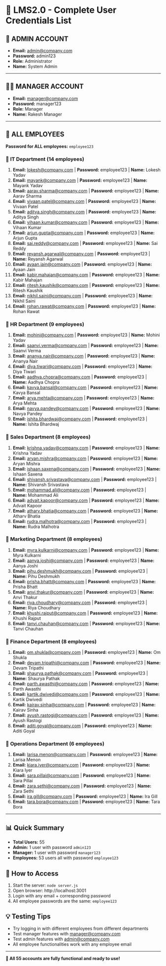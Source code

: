 # 🔐 LMS2.0 - Complete User Credentials List

## 👑 **ADMIN ACCOUNT**
- **Email:** admin@company.com
- **Password:** admin123
- **Role:** Administrator
- **Name:** System Admin

---

## 👨‍💼 **MANAGER ACCOUNT**
- **Email:** manager@company.com  
- **Password:** manager123
- **Role:** Manager
- **Name:** Rakesh Manager

---

## 👥 **ALL EMPLOYEES** 
**Password for ALL employees:** `employee123`

### 🏢 **IT Department (14 employees)**
1. **Email:** lokesh@company.com | **Password:** employee123 | **Name:** Lokesh Yadav
2. **Email:** mayank@company.com | **Password:** employee123 | **Name:** Mayank Yadav
3. **Email:** aarav.sharma@company.com | **Password:** employee123 | **Name:** Aarav Sharma
4. **Email:** vivaan.patel@company.com | **Password:** employee123 | **Name:** Vivaan Patel
5. **Email:** aditya.singh@company.com | **Password:** employee123 | **Name:** Aditya Singh
6. **Email:** vihaan.kumar@company.com | **Password:** employee123 | **Name:** Vihaan Kumar
7. **Email:** arjun.gupta@company.com | **Password:** employee123 | **Name:** Arjun Gupta
8. **Email:** sai.reddy@company.com | **Password:** employee123 | **Name:** Sai Reddy
9. **Email:** reyansh.agarwal@company.com | **Password:** employee123 | **Name:** Reyansh Agarwal
10. **Email:** ayaan.jain@company.com | **Password:** employee123 | **Name:** Ayaan Jain
11. **Email:** kabir.mahajan@company.com | **Password:** employee123 | **Name:** Kabir Mahajan
12. **Email:** ritesh.kaushik@company.com | **Password:** employee123 | **Name:** Ritesh Kaushik
13. **Email:** nikhil.saini@company.com | **Password:** employee123 | **Name:** Nikhil Saini
14. **Email:** rohan.rawat@company.com | **Password:** employee123 | **Name:** Rohan Rawat

### 🏢 **HR Department (9 employees)**
1. **Email:** mohini@company.com | **Password:** employee123 | **Name:** Mohini Yadav
2. **Email:** saanvi.verma@company.com | **Password:** employee123 | **Name:** Saanvi Verma
3. **Email:** ananya.nair@company.com | **Password:** employee123 | **Name:** Ananya Nair
4. **Email:** diya.tiwari@company.com | **Password:** employee123 | **Name:** Diya Tiwari
5. **Email:** aadhya.chopra@company.com | **Password:** employee123 | **Name:** Aadhya Chopra
6. **Email:** kavya.bansal@company.com | **Password:** employee123 | **Name:** Kavya Bansal
7. **Email:** arya.mehta@company.com | **Password:** employee123 | **Name:** Arya Mehta
8. **Email:** navya.pandey@company.com | **Password:** employee123 | **Name:** Navya Pandey
9. **Email:** ishita.bhardwaj@company.com | **Password:** employee123 | **Name:** Ishita Bhardwaj

### 🏢 **Sales Department (8 employees)**
1. **Email:** krishna.yadav@company.com | **Password:** employee123 | **Name:** Krishna Yadav
2. **Email:** aryan.mishra@company.com | **Password:** employee123 | **Name:** Aryan Mishra
3. **Email:** ishaan.saxena@company.com | **Password:** employee123 | **Name:** Ishaan Saxena
4. **Email:** shivansh.srivastava@company.com | **Password:** employee123 | **Name:** Shivansh Srivastava
5. **Email:** mohammad.ali@company.com | **Password:** employee123 | **Name:** Mohammad Ali
6. **Email:** advait.kapoor@company.com | **Password:** employee123 | **Name:** Advait Kapoor
7. **Email:** atharv.bhatia@company.com | **Password:** employee123 | **Name:** Atharv Bhatia
8. **Email:** rudra.malhotra@company.com | **Password:** employee123 | **Name:** Rudra Malhotra

### 🏢 **Marketing Department (8 employees)**
1. **Email:** myra.kulkarni@company.com | **Password:** employee123 | **Name:** Myra Kulkarni
2. **Email:** aanya.joshi@company.com | **Password:** employee123 | **Name:** Aanya Joshi
3. **Email:** pihu.deshmukh@company.com | **Password:** employee123 | **Name:** Pihu Deshmukh
4. **Email:** prisha.bhatt@company.com | **Password:** employee123 | **Name:** Prisha Bhatt
5. **Email:** anvi.thakur@company.com | **Password:** employee123 | **Name:** Anvi Thakur
6. **Email:** riya.choudhary@company.com | **Password:** employee123 | **Name:** Riya Choudhary
7. **Email:** khushi.rajput@company.com | **Password:** employee123 | **Name:** Khushi Rajput
8. **Email:** tanvi.chauhan@company.com | **Password:** employee123 | **Name:** Tanvi Chauhan

### 🏢 **Finance Department (8 employees)**
1. **Email:** om.shukla@company.com | **Password:** employee123 | **Name:** Om Shukla
2. **Email:** devam.tripathi@company.com | **Password:** employee123 | **Name:** Devam Tripathi
3. **Email:** shaurya.pathak@company.com | **Password:** employee123 | **Name:** Shaurya Pathak
4. **Email:** parth.awasthi@company.com | **Password:** employee123 | **Name:** Parth Awasthi
5. **Email:** kartik.dwivedi@company.com | **Password:** employee123 | **Name:** Kartik Dwivedi
6. **Email:** kairav.sinha@company.com | **Password:** employee123 | **Name:** Kairav Sinha
7. **Email:** ayush.rastogi@company.com | **Password:** employee123 | **Name:** Ayush Rastogi
8. **Email:** aditi.goyal@company.com | **Password:** employee123 | **Name:** Aditi Goyal

### 🏢 **Operations Department (6 employees)**
1. **Email:** larisa.menon@company.com | **Password:** employee123 | **Name:** Larisa Menon
2. **Email:** kiara.iyer@company.com | **Password:** employee123 | **Name:** Kiara Iyer
3. **Email:** sara.pillai@company.com | **Password:** employee123 | **Name:** Sara Pillai
4. **Email:** zara.sethi@company.com | **Password:** employee123 | **Name:** Zara Sethi
5. **Email:** ira.gill@company.com | **Password:** employee123 | **Name:** Ira Gill
6. **Email:** tara.bora@company.com | **Password:** employee123 | **Name:** Tara Bora

---

## 📊 **Quick Summary**
- **Total Users:** 55
- **Admin:** 1 user with password `admin123`
- **Manager:** 1 user with password `manager123`  
- **Employees:** 53 users all with password `employee123`

## 🚀 **How to Access**
1. Start the server: `node server.js`
2. Open browser: http://localhost:3001
3. Login with any email + corresponding password
4. All employee passwords are the same: `employee123`

## 💡 **Testing Tips**
- Try logging in with different employees from different departments
- Test manager features with manager@company.com
- Test admin features with admin@company.com
- All employee functionalities work with any employee email

---

**🎯 All 55 accounts are fully functional and ready to use!**
